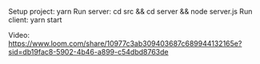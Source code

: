 Setup project: yarn
Run server: cd src && cd server && node server.js
Run client: yarn start

Video: https://www.loom.com/share/10977c3ab309403687c689944132165e?sid=db19fac8-5902-4b46-a899-c54dbd8763de
